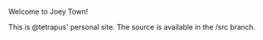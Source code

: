 Welcome to Joey Town!

This is @tetrapus' personal site. The source is available in the /src branch.
